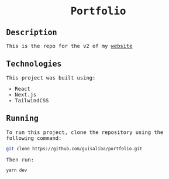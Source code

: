 <samp>
  
  <h1 align="center">
    Portfolio
  </h1>

## Description

This is the repo for the v2 of my [website](https://guisaliba.vercel.app)

## Technologies

This project was built using:

- React
- Next.js
- TailwindCSS

## Running

To run this project, clone the repository using the following command:

``` bash
git clone https://github.com/guisaliba/portfolio.git
```

Then run:

``` bash
yarn dev
```

</samp>
